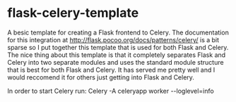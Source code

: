 flask-celery-template
=====================

A besic template for creating a Flask frontend to Celery. The documentation for this integration
at http://flask.pocoo.org/docs/patterns/celery/ is a bit sparse so I put together this 
template that is used for both Flask and Celery. The nice thing about this template
is that it completely separates Flask and Celery into two separate modules and uses the 
standard module structure that is best for both Flask and Celery. It has served me pretty
well and I would reccomend it for others just getting into Flask and Celery.

In order to start Celery run: Celery -A celeryapp worker --loglevel=info
